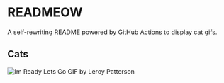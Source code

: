# READMEOW

A self-rewriting README powered by GitHub Actions to display cat gifs.

## Cats

![Im Ready Lets Go GIF by Leroy Patterson](https://media2.giphy.com/media/CjmvTCZf2U3p09Cn0h/200.gif?cid=9acd02dau30kf7qfef5a5pha0mujk8n1lv0eucnqecdclc4a&ep=v1_gifs_search&rid=200.gif&ct=g)
